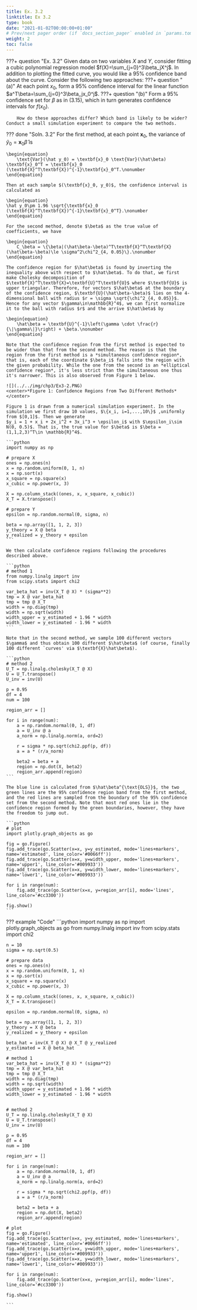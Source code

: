 ```yaml
---
title: Ex. 3.2
linktitle: Ex 3.2
type: book
date: "2021-01-02T00:00:00+01:00"
# Prev/next pager order (if `docs_section_pager` enabled in `params.toml`)
weight: 2
toc: false
---
```


???+ question "Ex. 3.2"
    Given data on two variables $X$ and $Y$, consider fitting a cubic polynomial regression model $f(X)=\sum_{j=0}^3\beta_jX^j$. In addition to plotting the fitted curve, you would like a 95% confidence band about the curve. Consider the following two approaches:
    ???+ question "(a)"
        At each point $x_0$, form a 95% confidence interval for the linear function $a^T\beta=\sum_{j=0}^3\beta_jx_0^j$.
    ???+ question "(b)"
        Form a 95% confidence set for $\beta$ as in (3.15), which in turn generates confidence intervals for $f(x_0)$.

        How do these approaches differ? Which band is likely to be wider? Conduct a small simulation experiment to compare the two methods.

??? done "Soln. 3.2" 
    For the first method, at each point $\textbf{x}_0$, the variance of $\hat y_0 = \textbf{x}_0\hat\beta$ is

    \begin{equation}
        \text{Var}(\hat y_0) = \textbf{x}_0 \text{Var}(\hat\beta) \textbf{x}_0^T = \textbf{x}_0 (\textbf{X}^T\textbf{X})^{-1}\textbf{x}_0^T.\nonumber
    \end{equation}

    Then at each sample $(\textbf{x}_0, y_0)$, the confidence interval is calculated as 

    \begin{equation}
    \hat y_0\pm 1.96 \sqrt{\textbf{x}_0 (\textbf{X}^T\textbf{X})^{-1}\textbf{x}_0^T}.\nonumber	
    \end{equation}

    For the second method, denote $\beta$ as the true value of coefficients, we have

    \begin{equation}
        C_\beta = \{\beta|(\hat\beta-\beta)^T\textbf{X}^T\textbf{X}(\hat\beta-\beta)\le \sigma^2\chi^2_{4, 0.05}\}.\nonumber
    \end{equation}

    The confidence region for $\hat\beta$ is found by inverting the inequality above with respect to $\hat\beta$. To do that, we first make Cholesky decomposition of $\textbf{X}^T\textbf{X}=\textbf{U}^T\textbf{U}$ where $\textbf{U}$ is upper triangular. Therefore, for vectors $\hat\beta$ at the boundary of the confidence region, $\textbf{U}(\hat\beta-\beta)$ lies on the 4-dimensional ball with radius $r = \sigma \sqrt{\chi^2_{4, 0.05}}$. Hence for any vector $\gamma\in\mathbb{R}^4$, we can first normalize it to the ball with radius $r$ and the arrive $\hat\beta$ by

    \begin{equation}
        \hat\beta = \textbf{U}^{-1}\left(\gamma \cdot \frac{r}{\|\gamma\|}\right) + \beta.\nonumber
    \end{equation} 

    Note that the confidence region from the first method is expected to be wider than that from the second method. The reason is that the region from the first method is a *simultaneous confidence region*, that is, each of the coordinate $\beta_i$ falls into the region with the given probability. While the one from the second is an *elliptical confidence region*, it's less strict than the simultaneous one thus it's narrower. This is also observed from Figure 1 below.

    ![](../../img/chp3/Ex3-2.PNG)
    <center>*Figure 1: Confidence Regions from Two Different Methods*</center>

    Figure 1 is drawn from a numerical simulation experiment. In the simulation we first draw 10 values, $\{x_i, i=1,...,10\}$ ,uniformly from $[0,1]$. Then we generate
    $y_i = 1 + x_i + 2x_i^2 + 3x_i^3 + \epsilon_i$ with $\epsilon_i\sim N(0, 0.5)$. That is, the true value for $\beta$ is $\beta = (1,1,2,3)^T\in \mathbb{R}^4$. 

    ```python
    import numpy as np

    # prepare X
    ones = np.ones(n)
    x = np.random.uniform(0, 1, n)
    x = np.sort(x)
    x_square = np.square(x)
    x_cubic = np.power(x, 3)

    X = np.column_stack((ones, x, x_square, x_cubic))
    X_T = X.transpose()

    # prepare Y
    epsilon = np.random.normal(0, sigma, n)

    beta = np.array([1, 1, 2, 3])
    y_theory = X @ beta
    y_realized = y_theory + epsilon
    ```

    We then calculate confidence regions following the procedures described above. 

    ```python
    # method 1
    from numpy.linalg import inv
    from scipy.stats import chi2

    var_beta_hat = inv(X_T @ X) * (sigma**2)
    tmp = X @ var_beta_hat
    tmp = tmp @ X_T
    width = np.diag(tmp)
    width = np.sqrt(width)
    width_upper = y_estimated + 1.96 * width
    width_lower = y_estimated - 1.96 * width
    ```

    Note that in the second method, we sample 100 different vectors $\gamma$ and thus obtain 100 different $\hat\beta$ (of course, finally 100 different `curves' via $\textbf{X}\hat\beta$).

    ```python
    # method 2
    U_T = np.linalg.cholesky(X_T @ X)
    U = U_T.transpose()
    U_inv = inv(U)

    p = 0.95
    df = 4
    num = 100

    region_arr = []

    for i in range(num):
        a = np.random.normal(0, 1, df)
        a = U_inv @ a
        a_norm = np.linalg.norm(a, ord=2)

        r = sigma * np.sqrt(chi2.ppf(p, df))
        a = a * (r/a_norm)

        beta2 = beta + a
        region = np.dot(X, beta2)
        region_arr.append(region)
    ```

    The blue line is calculated from $\hat\beta^{\text{OLS}}$, the two green lines are the 95% confidence region band from the first method, and the red lines are sampled from the boundary of the 95% confidence set from the second method. Note that most red ones lie in the confidence region formed by the green boundaries, however, they have the freedom to jump out.

    ```python
    # plot
    import plotly.graph_objects as go

    fig = go.Figure()
    fig.add_trace(go.Scatter(x=x, y=y_estimated, mode='lines+markers', name='estimated', line_color='#0066ff'))
    fig.add_trace(go.Scatter(x=x, y=width_upper, mode='lines+markers', name='upper1', line_color='#009933'))
    fig.add_trace(go.Scatter(x=x, y=width_lower, mode='lines+markers', name='lower1', line_color='#009933'))

    for i in range(num):
        fig.add_trace(go.Scatter(x=x, y=region_arr[i], mode='lines', line_color='#cc3300'))

    fig.show()
    ```

??? example "Code"
    ```python
    import numpy as np
    import plotly.graph_objects as go
    from numpy.linalg import inv
    from scipy.stats import chi2

    n = 10
    sigma = np.sqrt(0.5)

    # prepare data
    ones = np.ones(n)
    x = np.random.uniform(0, 1, n)
    x = np.sort(x)
    x_square = np.square(x)
    x_cubic = np.power(x, 3)

    X = np.column_stack((ones, x, x_square, x_cubic))
    X_T = X.transpose()

    epsilon = np.random.normal(0, sigma, n)

    beta = np.array([1, 1, 2, 3])
    y_theory = X @ beta
    y_realized = y_theory + epsilon

    beta_hat = inv(X_T @ X) @ X_T @ y_realized
    y_estimated = X @ beta_hat

    # method 1
    var_beta_hat = inv(X_T @ X) * (sigma**2)
    tmp = X @ var_beta_hat
    tmp = tmp @ X_T
    width = np.diag(tmp)
    width = np.sqrt(width)
    width_upper = y_estimated + 1.96 * width
    width_lower = y_estimated - 1.96 * width


    # method 2
    U_T = np.linalg.cholesky(X_T @ X)
    U = U_T.transpose()
    U_inv = inv(U)

    p = 0.95
    df = 4
    num = 100

    region_arr = []

    for i in range(num):
        a = np.random.normal(0, 1, df)
        a = U_inv @ a
        a_norm = np.linalg.norm(a, ord=2)

        r = sigma * np.sqrt(chi2.ppf(p, df))
        a = a * (r/a_norm)

        beta2 = beta + a
        region = np.dot(X, beta2)
        region_arr.append(region)

    # plot
    fig = go.Figure()
    fig.add_trace(go.Scatter(x=x, y=y_estimated, mode='lines+markers', name='estimated', line_color='#0066ff'))
    fig.add_trace(go.Scatter(x=x, y=width_upper, mode='lines+markers', name='upper1', line_color='#009933'))
    fig.add_trace(go.Scatter(x=x, y=width_lower, mode='lines+markers', name='lower1', line_color='#009933'))

    for i in range(num):
        fig.add_trace(go.Scatter(x=x, y=region_arr[i], mode='lines', line_color='#cc3300'))

    fig.show()

    ```